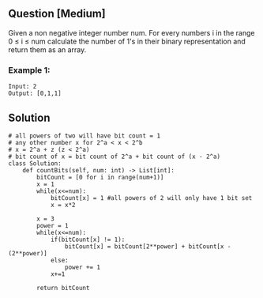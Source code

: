 ## Question [Medium]
Given a non negative integer number num. For every numbers i in the range 0 ≤ i ≤ num calculate the number of 1's in their binary representation and return them as an array.

### Example 1:
```
Input: 2
Output: [0,1,1]
```

## Solution

```
# all powers of two will have bit count = 1
# any other number x for 2^a < x < 2^b
# x = 2^a + z (z < 2^a)
# bit count of x = bit count of 2^a + bit count of (x - 2^a)
class Solution:
    def countBits(self, num: int) -> List[int]:
        bitCount = [0 for i in range(num+1)]
        x = 1
        while(x<=num): 
            bitCount[x] = 1 #all powers of 2 will only have 1 bit set
            x = x*2
            
        x = 3
        power = 1
        while(x<=num):
            if(bitCount[x] != 1):
                bitCount[x] = bitCount[2**power] + bitCount[x - (2**power)]
            else:
                power += 1
            x+=1
        
        return bitCount
```